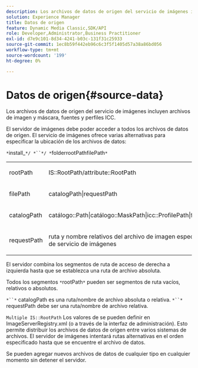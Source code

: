 ```yaml
---
description: Los archivos de datos de origen del servicio de imágenes incluyen archivos de imagen y máscara, fuentes y perfiles ICC.
solution: Experience Manager
title: Datos de origen
feature: Dynamic Media Classic,SDK/API
role: Developer,Administrator,Business Practitioner
exl-id: d7e9c101-8d34-4241-b03c-131f31c25933
source-git-commit: 1ec8b59f442eb96c6c3f5f1405d57a38a86bd056
workflow-type: tm+mt
source-wordcount: '199'
ht-degree: 0%

---
```


# Datos de origen{#source-data}

Los archivos de datos de origen del servicio de imágenes incluyen archivos de imagen y máscara, fuentes y perfiles ICC.

El servidor de imágenes debe poder acceder a todos los archivos de datos de origen. El servicio de imágenes ofrece varias alternativas para especificar la ubicación de los archivos de datos:

`*`install_`*/ *``*/ *`folderrootPathfilePath`*`

<table id="simpletable_26686444C7EF46D6BC4C0490C8010BF9"> 
 <tr class="strow"> 
  <td class="stentry"> <p><span class="codeph"> <span class="varname"> rootPath</span></span> </p></td> 
  <td class="stentry"> <p><span class="codeph"> IS::RootPath/attribute::RootPath</span> </p></td> 
 </tr> 
 <tr class="strow"> 
  <td class="stentry"> <p><span class="codeph"> <span class="varname"> filePath  </span></span> </p></td> 
  <td class="stentry"> <p><span class="codeph"> catalogPath|requestPath</span> </p></td> 
 </tr> 
 <tr class="strow"> 
  <td class="stentry"> <p><span class="codeph"> <span class="varname"> catalogPath</span></span> </p></td> 
  <td class="stentry"> <p><span class="codeph"> catálogo::Path|catálogo::MaskPath|icc::ProfilePath|font::FontPath|font::MetricsPath</span> </p></td> 
 </tr> 
 <tr class="strow"> 
  <td class="stentry"> <p><span class="codeph"> <span class="varname"> requestPath</span></span> </p></td> 
  <td class="stentry"> <p><span class="codeph"> ruta y nombre relativos del archivo de imagen especificado en una solicitud HTTP de servicio de imágenes</span> </p></td> 
 </tr> 
</table>

El servidor combina los segmentos de ruta de acceso de derecha a izquierda hasta que se establezca una ruta de archivo absoluta.

Todos los segmentos `*`rootPath`*` pueden ser segmentos de ruta vacíos, relativos o absolutos.

`*``*` catalogPath es una ruta/nombre de archivo absoluta o relativa. `*``*` requestPath debe ser una ruta/nombre de archivo relativa.

`Multiple IS::RootPath` Los valores de se pueden definir en ImageServerRegistry.xml (o a través de la interfaz de administración). Esto permite distribuir los archivos de datos de origen entre varios sistemas de archivos. El servidor de imágenes intentará rutas alternativas en el orden especificado hasta que se encuentre el archivo de datos.

Se pueden agregar nuevos archivos de datos de cualquier tipo en cualquier momento sin detener el servidor.
